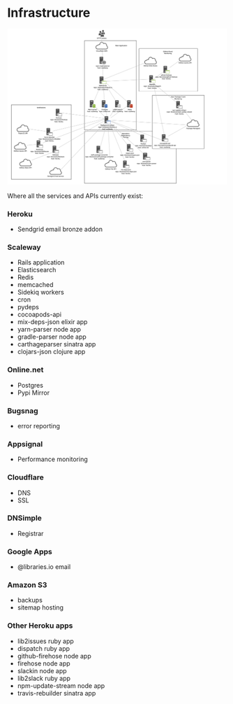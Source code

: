 # Infrastructure

![Overview of Libraries.io architecture](infrastructure.png "Libraries.io Architecture")

Where all the services and APIs currently exist:

### Heroku
- Sendgrid email bronze addon

### Scaleway
- Rails application
- Elasticsearch
- Redis
- memcached
- Sidekiq workers
- cron
- pydeps
- cocoapods-api
- mix-deps-json elixir app
- yarn-parser node app
- gradle-parser node app
- carthageparser sinatra app
- clojars-json clojure app

### Online.net
- Postgres
- Pypi Mirror

### Bugsnag
- error reporting

### Appsignal
- Performance monitoring

### Cloudflare
- DNS
- SSL

### DNSimple
- Registrar

### Google Apps
- @libraries.io email

### Amazon S3
- backups
- sitemap hosting

### Other Heroku apps
- lib2issues ruby app
- dispatch ruby app
- github-firehose node app
- firehose node app
- slackin node app
- lib2slack ruby app
- npm-update-stream node app
- travis-rebuilder sinatra app
